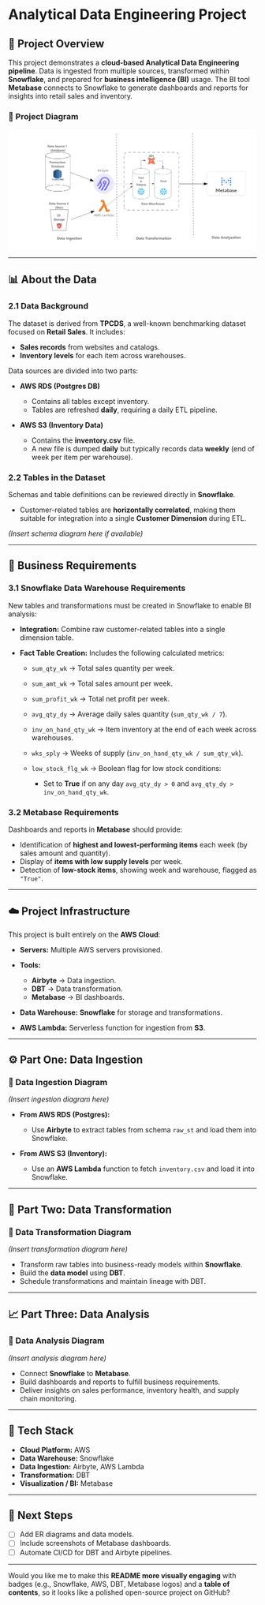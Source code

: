 # Analytical Data Engineering Project

## 📌 Project Overview

This project demonstrates a **cloud-based Analytical Data Engineering pipeline**. Data is ingested from multiple sources, transformed within **Snowflake**, and prepared for **business intelligence (BI)** usage. The BI tool **Metabase** connects to Snowflake to generate dashboards and reports for insights into retail sales and inventory.

### 🔹 Project Diagram

![Project_Archictecture](./docs/AE_diagram.png)

---

## 📊 About the Data

### 2.1 Data Background

The dataset is derived from **TPCDS**, a well-known benchmarking dataset focused on **Retail Sales**. It includes:

* **Sales records** from websites and catalogs.
* **Inventory levels** for each item across warehouses.

Data sources are divided into two parts:

* **AWS RDS (Postgres DB)**

  * Contains all tables except inventory.
  * Tables are refreshed **daily**, requiring a daily ETL pipeline.

* **AWS S3 (Inventory Data)**

  * Contains the **inventory.csv** file.
  * A new file is dumped **daily** but typically records data **weekly** (end of week per item per warehouse).

### 2.2 Tables in the Dataset

Schemas and table definitions can be reviewed directly in **Snowflake**.

* Customer-related tables are **horizontally correlated**, making them suitable for integration into a single **Customer Dimension** during ETL.

*(Insert schema diagram here if available)*

---

## 🏢 Business Requirements

### 3.1 Snowflake Data Warehouse Requirements

New tables and transformations must be created in Snowflake to enable BI analysis:

* **Integration:** Combine raw customer-related tables into a single dimension table.
* **Fact Table Creation:** Includes the following calculated metrics:

  * `sum_qty_wk` → Total sales quantity per week.
  * `sum_amt_wk` → Total sales amount per week.
  * `sum_profit_wk` → Total net profit per week.
  * `avg_qty_dy` → Average daily sales quantity (`sum_qty_wk / 7`).
  * `inv_on_hand_qty_wk` → Item inventory at the end of each week across warehouses.
  * `wks_sply` → Weeks of supply (`inv_on_hand_qty_wk / sum_qty_wk`).
  * `low_stock_flg_wk` → Boolean flag for low stock conditions:

    * Set to **True** if on any day `avg_qty_dy > 0` and `avg_qty_dy > inv_on_hand_qty_wk`.

### 3.2 Metabase Requirements

Dashboards and reports in **Metabase** should provide:

* Identification of **highest and lowest-performing items** each week (by sales amount and quantity).
* Display of **items with low supply levels** per week.
* Detection of **low-stock items**, showing week and warehouse, flagged as `"True"`.

---

## ☁️ Project Infrastructure

This project is built entirely on the **AWS Cloud**:

* **Servers:** Multiple AWS servers provisioned.
* **Tools:**

  * **Airbyte** → Data ingestion.
  * **DBT** → Data transformation.
  * **Metabase** → BI dashboards.
* **Data Warehouse:** **Snowflake** for storage and transformations.
* **AWS Lambda:** Serverless function for ingestion from **S3**.

---

## ⚙️ Part One: Data Ingestion

### 🔹 Data Ingestion Diagram

*(Insert ingestion diagram here)*

* **From AWS RDS (Postgres):**

  * Use **Airbyte** to extract tables from schema `raw_st` and load them into Snowflake.

* **From AWS S3 (Inventory):**

  * Use an **AWS Lambda** function to fetch `inventory.csv` and load it into Snowflake.

---

## 🔄 Part Two: Data Transformation

### 🔹 Data Transformation Diagram

*(Insert transformation diagram here)*

* Transform raw tables into business-ready models within **Snowflake**.
* Build the **data model** using **DBT**.
* Schedule transformations and maintain lineage with DBT.

---

## 📈 Part Three: Data Analysis

### 🔹 Data Analysis Diagram

*(Insert analysis diagram here)*

* Connect **Snowflake** to **Metabase**.
* Build dashboards and reports to fulfill business requirements.
* Deliver insights on sales performance, inventory health, and supply chain monitoring.

---

## 🚀 Tech Stack

* **Cloud Platform:** AWS
* **Data Warehouse:** Snowflake
* **Data Ingestion:** Airbyte, AWS Lambda
* **Transformation:** DBT
* **Visualization / BI:** Metabase

---

## 📌 Next Steps

* [ ] Add ER diagrams and data models.
* [ ] Include screenshots of Metabase dashboards.
* [ ] Automate CI/CD for DBT and Airbyte pipelines.

---

Would you like me to make this **README more visually engaging** with badges (e.g., Snowflake, AWS, DBT, Metabase logos) and a **table of contents**, so it looks like a polished open-source project on GitHub?
